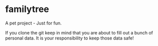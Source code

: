 # familytree
A pet project - Just for fun.

If you clone the git keep in mind that you are about to fill out a bunch of personal data.
It is your responsibility to keep those data safe!
